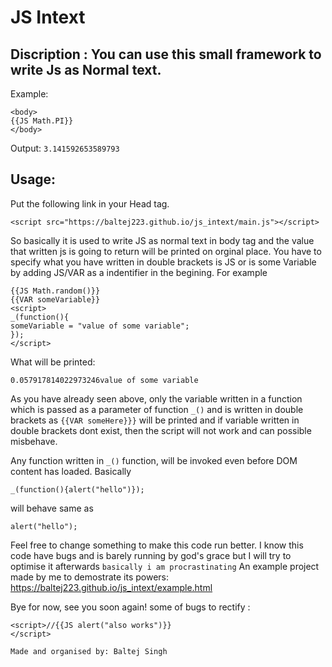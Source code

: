 # JS Intext
## Discription : You can use this small framework to write Js as Normal text.
Example:
```
<body>
{{JS Math.PI}}
</body>
```
Output:
```3.141592653589793```
## Usage:
Put the following link in your Head tag.
```
<script src="https://baltej223.github.io/js_intext/main.js"></script>
```
So basically it is used to write JS as normal text in body tag and the value that written js is going to return will be printed on orginal place. 
You have to specify what you have written in double brackets is JS or is some Variable by adding JS/VAR as a indentifier in the begining. For example
```
{{JS Math.random()}}
{{VAR someVariable}}
<script>
_(function(){
someVariable = "value of some variable";
});
</script>
```
What will be printed:
```
0.057917814022973246value of some variable
```
As you have already seen above, only the variable written in a function which is passed as a parameter of function ```_()``` and is written in double brackets as ```{{VAR someHere}}}``` will be printed and if variable written in double brackets dont exist, then the script will not work and can possible misbehave.

Any function written in ```_()``` function, will be invoked even before DOM content has loaded.
Basically 
```
_(function(){alert("hello")});
```
will behave same as 
```
alert("hello");
```
Feel free to change something to make this code run better. I know this code have bugs and is barely running by god's grace but I will try to optimise it afterwards ```basically i am procrastinating```
An example project made by me to demostrate its powers:
https://baltej223.github.io/js_intext/example.html

Bye for now, see you soon again!
some of bugs to rectify : 
```
<script>//{{JS alert("also works")}}
</script>
```

```Made and organised by: Baltej Singh```
